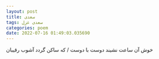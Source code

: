 ```yaml
---
layout: post
title: سعدی
tags: سعدی غزل
categories: poem
date: 2022-07-16 01:49:03.035690
---
```


خوش آن ساعت نشیند دوست با دوست / که ساکن گردد آشوب رقیبان
